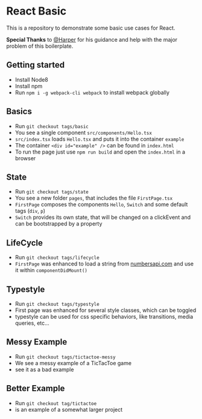 # React Basic

This is a repository to demonstrate some basic use cases for React.

**Special Thanks** to [@Harper](https://github.com/Harper04) for his guidance and help with the major problem of this boilerplate.


## Getting started

* Install Node8
* Install npm
* Run `npm i -g webpack-cli webpack` to install webpack globally

## Basics

* Run `git checkout tags/basic`
* You see a single component `src/components/Hello.tsx`
* `src/index.tsx` loads `Hello.tsx` and puts it into the container `example`
* The container `<div id="example" />` can be found in `index.html`
* To run the page just use `npm run build` and open the `index.html` in a browser

## State

* Run `git checkout tags/state`
* You see a new folder `pages`, that includes the file `FirstPage.tsx`
* `FirstPage` composes the components `Hello`, `Switch` and some default tags (`div`, `p`)
* `Switch` provides its own state, that will be changed on a clickEvent and can be bootstrapped by a property

## LifeCycle

* Run `git checkout tags/lifecycle`
* `FirstPage` was enhanced to load a string from [numbersapi.com](http://numbersapi.com/) and use it within `componentDidMount()`

## Typestyle

* Run `git checkout tags/typestyle`
* First page was enhanced for several style classes, which can be toggled
* typestyle can be used for css specific behaviors, like transitions, media queries, etc...

## Messy Example

* Run `git checkout tags/tictactoe-messy`
* We see a messy example of a TicTacToe game
* see it as a bad example

## Better Example

* Run `git checkout tag/tictactoe`
* is an example of a somewhat larger project